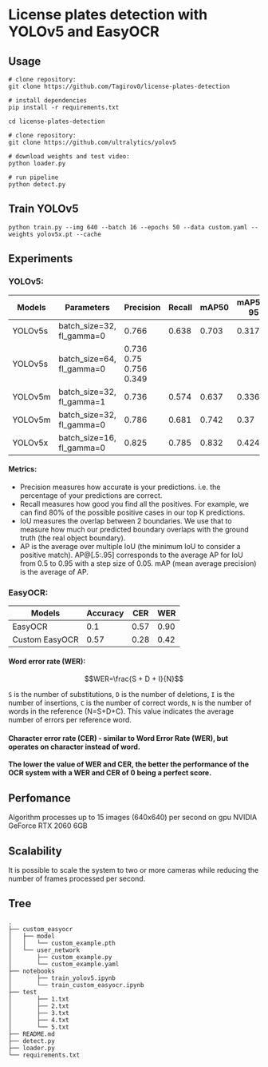 # License plates detection with YOLOv5 and EasyOCR

## Usage
``` 
# clone repository:
git clone https://github.com/Tagirov0/license-plates-detection

# install dependencies
pip install -r requirements.txt

cd license-plates-detection

# clone repository:
git clone https://github.com/ultralytics/yolov5

# download weights and test video:
python loader.py

# run pipeline
python detect.py
```

## Train YOLOv5
```
python train.py --img 640 --batch 16 --epochs 50 --data custom.yaml --weights yolov5x.pt --cache
```

## Experiments
### YOLOv5:
Models  | Parameters                         | Precision |  Recall   |   mAP50   | mAP50-95
  ---   |             ---                    |   ---     |    ---    |     ---   |   ---
YOLOv5s | batch_size=32, fl_gamma=0             |   0.766   |   0.638   |   0.703   |  0.317
YOLOv5s | batch_size=64, fl_gamma=0             |   0.736       0.75      0.756      0.349
YOLOv5m | batch_size=32, fl_gamma=1              |   0.736  |    0.574  |    0.637  |    0.336
YOLOv5m | batch_size=32, fl_gamma=0            |   0.786   |   0.681   |   0.742   |  0.37
YOLOv5x | batch_size=16, fl_gamma=0              |   0.825   |   0.785   |   0.832   |  0.424
#### Metrics:
* Precision measures how accurate is your predictions. i.e. the percentage of your predictions are correct.
* Recall measures how good you find all the positives. For example, we can find 80% of the possible positive cases in our top K predictions.
* IoU measures the overlap between 2 boundaries. We use that to measure how much our predicted boundary overlaps with the ground truth (the real object boundary).
* AP is the average over multiple IoU (the minimum IoU to consider a positive match). AP@[.5:.95] corresponds to the average AP for IoU from 0.5 to 0.95 with a step size of 0.05. mAP (mean average precision) is the average of AP.

### EasyOCR:
Models         | Accuracy  | CER   |  WER
---            |   ---     | ---   |  ---   
EasyOCR        |  0.1      | 0.57  |  0.90
Custom EasyOCR |  0.57     | 0.28  |  0.42
#### Word error rate (WER):
```math
WER=\frac{S + D + I}{N}
```
`S` is the number of substitutions, `D` is the number of deletions, `I` is the number of insertions, `C` is the number of correct words, `N` is the number of words in the reference (N=S+D+C). This value indicates the average number of errors per reference word. 

#### Character error rate (CER) - similar to Word Error Rate (WER), but operates on character instead of word.

**The lower the value of WER and CER, the better the performance of the OCR system with a WER and CER of 0 being a perfect score.**

## Perfomance
Algorithm processes up to 15 images (640x640) per second on gpu NVIDIA GeForce RTX 2060 6GB

## Scalability
It is possible to scale the system to two or more cameras while reducing the number of frames processed per second.

## Tree
```
.
├── custom_easyocr
│   ├── model       
│   │   └── custom_example.pth  
│   └── user_network    
│       ├── custom_example.py           
│       └── custom_example.yaml            
├── notebooks
│       ├── train_yolov5.ipynb
│       └── train_custom_easyocr.ipynb  
├── test
│       ├── 1.txt  
│       ├── 2.txt  
│       ├── 3.txt
│       ├── 4.txt
│       └── 5.txt  
├── README.md
├── detect.py
├── loader.py
└── requirements.txt
```
